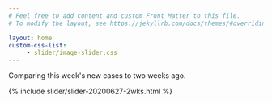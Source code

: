 ```yaml
---
# Feel free to add content and custom Front Matter to this file.
# To modify the layout, see https://jekyllrb.com/docs/themes/#overriding-theme-defaults

layout: home
custom-css-list:
     - slider/image-slider.css
---
```

Comparing this week's new cases to two weeks ago.  

{% include slider/slider-20200627-2wks.html %}